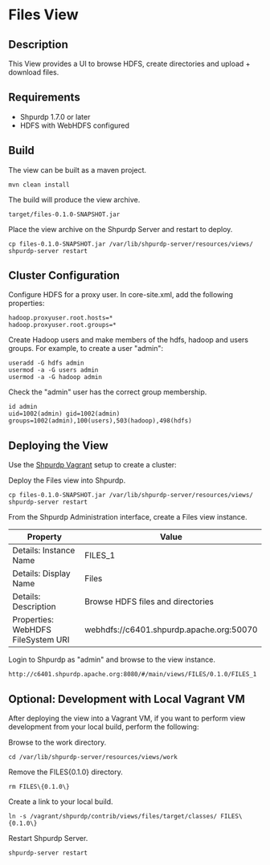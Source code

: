 <!---
Licensed to the Apache Software Foundation (ASF) under one or more
contributor license agreements.  See the NOTICE file distributed with
this work for additional information regarding copyright ownership.
The ASF licenses this file to You under the Apache License, Version 2.0
(the "License"); you may not use this file except in compliance with
the License.  You may obtain a copy of the License at [http://www.apache.org/licenses/LICENSE-2.0](http://www.apache.org/licenses/LICENSE-2.0)

Unless required by applicable law or agreed to in writing, software
distributed under the License is distributed on an "AS IS" BASIS,
WITHOUT WARRANTIES OR CONDITIONS OF ANY KIND, either express or implied.
See the License for the specific language governing permissions and
limitations under the License.
-->

Files View
============

Description
-----
This View provides a UI to browse HDFS, create directories and upload + download files.

Requirements
-----

- Shpurdp 1.7.0 or later
- HDFS with WebHDFS configured

Build
-----

The view can be built as a maven project.

    mvn clean install

The build will produce the view archive.

    target/files-0.1.0-SNAPSHOT.jar

Place the view archive on the Shpurdp Server and restart to deploy.    

    cp files-0.1.0-SNAPSHOT.jar /var/lib/shpurdp-server/resources/views/
    shpurdp-server restart

Cluster Configuration
-----

Configure HDFS for a proxy user. In core-site.xml, add the following properties:

    hadoop.proxyuser.root.hosts=*
    hadoop.proxyuser.root.groups=*

Create Hadoop users and make members of the hdfs, hadoop and users groups. For example, to create a user "admin": 

    useradd -G hdfs admin
    usermod -a -G users admin
    usermod -a -G hadoop admin

Check the "admin" user has the correct group membership.

    id admin
    uid=1002(admin) gid=1002(admin) groups=1002(admin),100(users),503(hadoop),498(hdfs)


Deploying the View
-----

Use the [Shpurdp Vagrant](https://cwiki.apache.org/confluence/display/SHPURDP/Quick+Start+Guide) setup to create a cluster:

Deploy the Files view into Shpurdp.

    cp files-0.1.0-SNAPSHOT.jar /var/lib/shpurdp-server/resources/views/
    shpurdp-server restart

From the Shpurdp Administration interface, create a Files view instance.

|Property|Value|
|---|---|
| Details: Instance Name | FILES_1 |
| Details: Display Name | Files |
| Details: Description | Browse HDFS files and directories |
| Properties: WebHDFS FileSystem URI | webhdfs://c6401.shpurdp.apache.org:50070 |

Login to Shpurdp as "admin" and browse to the view instance.

    http://c6401.shpurdp.apache.org:8080/#/main/views/FILES/0.1.0/FILES_1

Optional: Development with Local Vagrant VM
-----

After deploying the view into a Vagrant VM, if you want to perform view development from your local build, perform the following:

Browse to the work directory.

    cd /var/lib/shpurdp-server/resources/views/work

Remove the FILES{0.1.0} directory.

    rm FILES\{0.1.0\}
    
Create a link to your local build.

    ln -s /vagrant/shpurdp/contrib/views/files/target/classes/ FILES\{0.1.0\}

Restart Shpurdp Server.

    shpurdp-server restart


